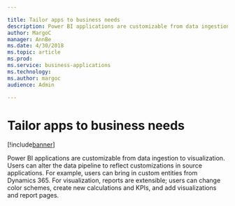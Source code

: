 ```yaml
---

title: Tailor apps to business needs
description: Power BI applications are customizable from data ingestion to visualization.
author: MargoC
manager: AnnBe
ms.date: 4/30/2018
ms.topic: article
ms.prod: 
ms.service: business-applications
ms.technology: 
ms.author: margoc
audience: Admin

---
```

#  Tailor apps to business needs


[!include[banner](../../../includes/banner.md)]

Power BI applications are customizable from data ingestion to visualization.
Users can alter the data pipeline to reflect customizations in source
applications. For example, users can bring in custom entities from Dynamics 365.
For visualization, reports are extensible; users can change color schemes,
create new calculations and KPIs, and add visualizations and report pages.
